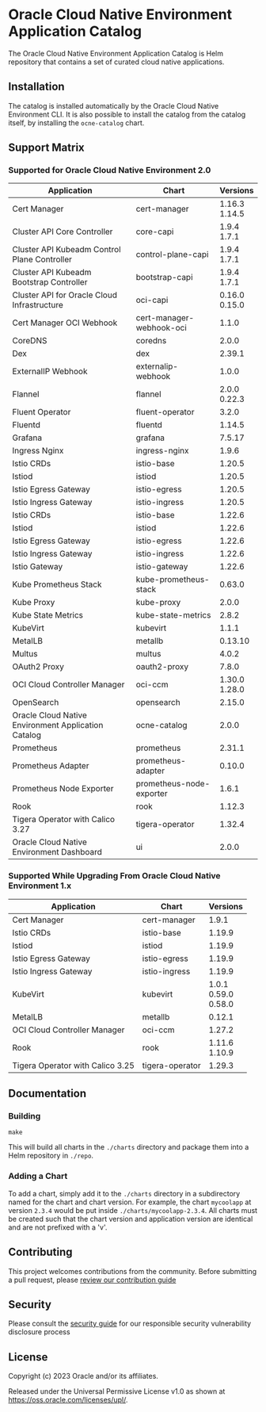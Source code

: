 # Oracle Cloud Native Environment Application Catalog

The Oracle Cloud Native Environment Application Catalog is Helm repository
that contains a set of curated cloud native applications.

## Installation

The catalog is installed automatically by the Oracle Cloud Native Environment
CLI.  It is also possible to install the catalog from the catalog itself, by
installing the `ocne-catalog` chart.

## Support Matrix

### Supported for Oracle Cloud Native Environment 2.0

| Application                                         | Chart                    | Versions         |
|-----------------------------------------------------|--------------------------|------------------|
| Cert Manager                                        | cert-manager             | 1.16.3<br>1.14.5 |
| Cluster API Core Controller                         | core-capi                | 1.9.4<br>1.7.1   |
| Cluster API Kubeadm Control Plane Controller        | control-plane-capi       | 1.9.4<br>1.7.1   |
| Cluster API Kubeadm Bootstrap Controller            | bootstrap-capi           | 1.9.4<br>1.7.1   |
| Cluster API for Oracle Cloud Infrastructure         | oci-capi                 | 0.16.0<br>0.15.0 |
| Cert Manager OCI Webhook                            | cert-manager-webhook-oci | 1.1.0            |
| CoreDNS                                             | coredns                  | 2.0.0            |
| Dex                                                 | dex                      | 2.39.1           |
| ExternalIP Webhook                                  | externalip-webhook       | 1.0.0            |
| Flannel                                             | flannel                  | 2.0.0<br>0.22.3  |
| Fluent Operator                                     | fluent-operator          | 3.2.0            |
| Fluentd                                             | fluentd                  | 1.14.5           |
| Grafana                                             | grafana                  | 7.5.17           |
| Ingress Nginx                                       | ingress-nginx            | 1.9.6            |
| Istio CRDs                                          | istio-base               | 1.20.5           |
| Istiod                                              | istiod                   | 1.20.5           |
| Istio Egress Gateway                                | istio-egress             | 1.20.5           |
| Istio Ingress Gateway                               | istio-ingress            | 1.20.5           |
| Istio CRDs                                          | istio-base               | 1.22.6           |
| Istiod                                              | istiod                   | 1.22.6           |
| Istio Egress Gateway                                | istio-egress             | 1.22.6           |
| Istio Ingress Gateway                               | istio-ingress            | 1.22.6           |
| Istio Gateway                                       | istio-gateway            | 1.22.6           |
| Kube Prometheus Stack                               | kube-prometheus-stack    | 0.63.0           |
| Kube Proxy                                          | kube-proxy               | 2.0.0            |
| Kube State Metrics                                  | kube-state-metrics       | 2.8.2            |
| KubeVirt                                            | kubevirt                 | 1.1.1            |
| MetalLB                                             | metallb                  | 0.13.10          |
| Multus                                              | multus                   | 4.0.2            |
| OAuth2 Proxy                                        | oauth2-proxy             | 7.8.0            |
| OCI Cloud Controller Manager                        | oci-ccm                  | 1.30.0<br>1.28.0 |
| OpenSearch                                          | opensearch               | 2.15.0           |
| Oracle Cloud Native Environment Application Catalog | ocne-catalog             | 2.0.0            |
| Prometheus                                          | prometheus               | 2.31.1           |
| Prometheus Adapter                                  | prometheus-adapter       | 0.10.0           |
| Prometheus Node Exporter                            | prometheus-node-exporter | 1.6.1            |
| Rook                                                | rook                     | 1.12.3           |
| Tigera Operator with Calico 3.27                    | tigera-operator          | 1.32.4           |
| Oracle Cloud Native Environment Dashboard           | ui                       | 2.0.0            |

### Supported While Upgrading From Oracle Cloud Native Environment 1.x

| Application | Chart | Versions |
|-------------|-------|----------|
| Cert Manager | cert-manager | 1.9.1 |
| Istio CRDs | istio-base | 1.19.9 |
| Istiod | istiod | 1.19.9 |
| Istio Egress Gateway | istio-egress | 1.19.9 |
| Istio Ingress Gateway | istio-ingress | 1.19.9 |
| KubeVirt | kubevirt | 1.0.1<br>0.59.0<br>0.58.0 |
| MetalLB | metallb | 0.12.1 |
| OCI Cloud Controller Manager | oci-ccm | 1.27.2 |
| Rook | rook | 1.11.6<br>1.10.9 |
| Tigera Operator with Calico 3.25 | tigera-operator | 1.29.3 |

## Documentation

### Building

```
make
```

This will build all charts in the `./charts` directory and package them into
a Helm repository in `./repo`.

### Adding a Chart

To add a chart, simply add it to the `./charts` directory in a subdirectory
named for the chart and chart version.  For example, the chart `mycoolapp` at
version `2.3.4` would be put inside `./charts/mycoolapp-2.3.4`.  All charts
must be created such that the chart version and application version are
identical and are not prefixed with a 'v'.

## Contributing


This project welcomes contributions from the community. Before submitting a pull request, please [review our contribution guide](./CONTRIBUTING.md)

## Security

Please consult the [security guide](./SECURITY.md) for our responsible security vulnerability disclosure process

## License

Copyright (c) 2023 Oracle and/or its affiliates.

Released under the Universal Permissive License v1.0 as shown at
<https://oss.oracle.com/licenses/upl/>.
